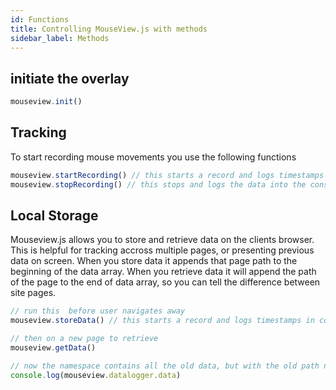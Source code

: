 ```yaml
---
id: Functions
title: Controlling MouseView.js with methods
sidebar_label: Methods
---
```



## initiate the overlay 
```JavaScript
mouseview.init()
```

## Tracking 
To start recording mouse movements you use the following functions
```JavaScript
mouseview.startRecording() // this starts a record and logs timestamps in console
mouseview.stopRecording() // this stops and logs the data into the console 
```

## Local Storage
Mouseview.js allows you to store and retrieve data on the clients browser. This is helpful for tracking accross multiple pages, or presenting previous data on screen. When you store data it appends that page path to the beginning of the data array. When you retrieve data it will append the path of the page to the end of data array, so you can tell the difference between site pages. 

```JavaScript
// run this  before user navigates away
mouseview.storeData() // this starts a record and logs timestamps in console

// then on a new page to retrieve
mouseview.getData()

// now the namespace contains all the old data, but with the old path name at the start, and the new one at the end 
console.log(mouseview.datalogger.data)
